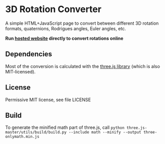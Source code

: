 # 3D Rotation Converter
A simple HTML+JavaScript page to convert between different 3D rotation formats, quaternions, Rodrigues angles, Euler angles, etc.

__Run [hosted website](https://timongentzsch.github.io/rotationconverter/) directly to convert rotations online__

## Dependencies
Most of the conversion is calculated with the [three.js library](https://github.com/mrdoob/three.js) (which is also MIT-licensed).

## License
Permissive MIT license, see file LICENSE

## Build
To generate the minified math part of three.js, call
`python three.js-master/utils/build/build.py --include math --minify --output three-onlymath.min.js`
